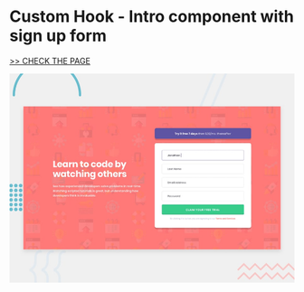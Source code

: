 # Custom Hook - Intro component with sign up form

[>> CHECK THE PAGE](https://katarzyna-wolowska-05.netlify.app)

![Design preview for the Intro component with sign up form coding challenge](./src/design/desktop-preview.jpg)
